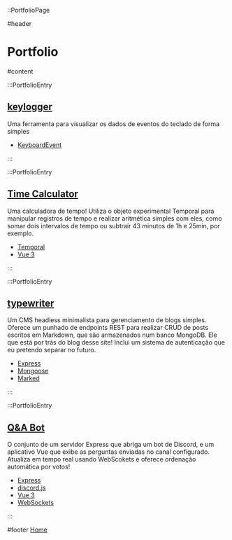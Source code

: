 ::PortfolioPage

#header

# Portfolio

#content

:::PortfolioEntry

## [keylogger](https://peruibeloko.github.io/keylogger/)

Uma ferramenta para visualizar os dados de eventos do teclado de forma simples

- [KeyboardEvent](https://developer.mozilla.org/en-US/docs/Web/API/KeyboardEvent)

:::

:::PortfolioEntry

## [Time Calculator](https://peruibeloko.github.io/time-calculator/)

Uma calculadora de tempo! Utiliza o objeto experimental Temporal para manipular registros de tempo e realizar aritmética simples com eles, como somar dois intervalos de tempo ou subtraír 43 minutos de 1h e 25min, por exemplo.

- [Temporal](https://github.com/tc39/proposal-temporal)
- [Vue 3](https://github.com/vuejs/vue)

:::

:::PortfolioEntry

## [typewriter](https://github.com/Peruibeloko/typewriter/)

Um CMS headless minimalista para gerenciamento de blogs simples. Oferece um punhado de endpoints REST para realizar CRUD de posts escritos em Markdown, que são armazenados num banco MongoDB. Ele que está por trás do blog desse site! Inclui um sistema de autenticação que eu pretendo separar no futuro.

- [Express](https://github.com/expressjs/express)
- [Mongoose](https://github.com/Automattic/mongoose)
- [Marked](https://github.com/markedjs/marked)

:::

:::PortfolioEntry

## [Q&A Bot](https://github.com/Peruibeloko/qnabot/)

O conjunto de um servidor Express que abriga um bot de Discord, e um aplicativo Vue que exibe as perguntas enviadas no canal configurado. Atualiza em tempo real usando WebScokets e oferece ordenação automática por votos!

- [Express](https://github.com/expressjs/express)
- [discord.js](https://github.com/discordjs/discord.js)
- [Vue 3](https://github.com/vuejs/vue)
- [WebSockets](https://developer.mozilla.org/en-US/docs/Web/API/WebSockets_API)

:::

#footer
[Home](/)
